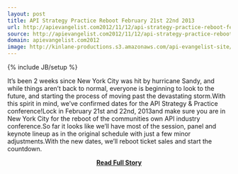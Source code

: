 ```yaml
---
layout: post
title: API Strategy Practice Reboot February 21st 22nd 2013
url: http://apievangelist.com2012/11/12/api-strategy-practice-reboot-february-21st-22nd-2013/
source: http://apievangelist.com2012/11/12/api-strategy-practice-reboot-february-21st-22nd-2013/
domain: apievangelist.com2012
image: http://kinlane-productions.s3.amazonaws.com/api-evangelist-site/blog/api-strategy-practice-event-2.png
---
```

{% include JB/setup %}<p>It’s been 2 weeks since New York City was hit by hurricane Sandy, and while things aren’t back to normal, everyone is beginning to look to the future, and starting the process of moving past the devastating storm.With this spirit in mind, we’ve confirmed dates for the API Strategy &amp; Practice conference!Lock in February 21st and 22nd, 2013and make sure you are in New York City for the reboot of the communities own API industry conference.So far it looks like we’ll have most of the session, panel and keynote lineup as in the original schedule with just a few minor adjustments.With the new dates, we’ll reboot ticket sales and start the countdown.</p>
<center><p><a href="http://apievangelist.com2012/11/12/api-strategy-practice-reboot-february-21st-22nd-2013/" style='padding:25px; font-sze:18px; font-weight: bold;'>Read Full Story</a></p></center>
